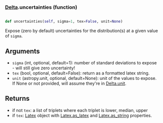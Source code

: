 ### [Delta](Delta.md).uncertainties (function)


```py

def uncertainties(self, sigma=1, tex=False, unit=None)

```



Expose (zero by default) uncertainties for the distribution(s) at a given
value of `sigma`.

Arguments
-----------
* `sigma` (int, optional, default=1): number of standard deviations to
    expose - will still give zero uncertainty!
* `tex` (bool, optional, default=False): return as a formatted latex
    string.
* `unit` (astropy.unit, optional, default=None): unit of the values
    to expose.  If None or not provided, will assume they're in
    [Delta.unit](Delta.unit.md).

Returns
---------
* if not `tex`: a list of triplets where each triplet is lower, median, upper
* if `tex`: [Latex](Latex.md) object with [Latex.as_latex](Latex.as_latex.md) and [Latex.as_string](Latex.as_string.md) properties.

